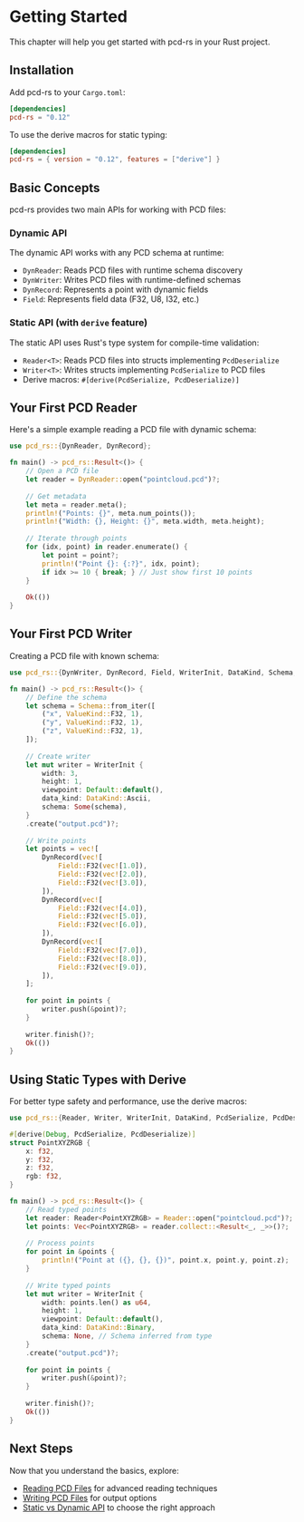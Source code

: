 # Getting Started

This chapter will help you get started with pcd-rs in your Rust project.

## Installation

Add pcd-rs to your `Cargo.toml`:

```toml
[dependencies]
pcd-rs = "0.12"
```

To use the derive macros for static typing:

```toml
[dependencies]
pcd-rs = { version = "0.12", features = ["derive"] }
```

## Basic Concepts

pcd-rs provides two main APIs for working with PCD files:

### Dynamic API

The dynamic API works with any PCD schema at runtime:

- `DynReader`: Reads PCD files with runtime schema discovery
- `DynWriter`: Writes PCD files with runtime-defined schemas
- `DynRecord`: Represents a point with dynamic fields
- `Field`: Represents field data (F32, U8, I32, etc.)

### Static API (with `derive` feature)

The static API uses Rust's type system for compile-time validation:

- `Reader<T>`: Reads PCD files into structs implementing `PcdDeserialize`
- `Writer<T>`: Writes structs implementing `PcdSerialize` to PCD files
- Derive macros: `#[derive(PcdSerialize, PcdDeserialize)]`

## Your First PCD Reader

Here's a simple example reading a PCD file with dynamic schema:

```rust
use pcd_rs::{DynReader, DynRecord};

fn main() -> pcd_rs::Result<()> {
    // Open a PCD file
    let reader = DynReader::open("pointcloud.pcd")?;
    
    // Get metadata
    let meta = reader.meta();
    println!("Points: {}", meta.num_points());
    println!("Width: {}, Height: {}", meta.width, meta.height);
    
    // Iterate through points
    for (idx, point) in reader.enumerate() {
        let point = point?;
        println!("Point {}: {:?}", idx, point);
        if idx >= 10 { break; } // Just show first 10 points
    }
    
    Ok(())
}
```

## Your First PCD Writer

Creating a PCD file with known schema:

```rust
use pcd_rs::{DynWriter, DynRecord, Field, WriterInit, DataKind, Schema, ValueKind};

fn main() -> pcd_rs::Result<()> {
    // Define the schema
    let schema = Schema::from_iter([
        ("x", ValueKind::F32, 1),
        ("y", ValueKind::F32, 1),
        ("z", ValueKind::F32, 1),
    ]);
    
    // Create writer
    let mut writer = WriterInit {
        width: 3,
        height: 1,
        viewpoint: Default::default(),
        data_kind: DataKind::Ascii,
        schema: Some(schema),
    }
    .create("output.pcd")?;
    
    // Write points
    let points = vec![
        DynRecord(vec![
            Field::F32(vec![1.0]),
            Field::F32(vec![2.0]),
            Field::F32(vec![3.0]),
        ]),
        DynRecord(vec![
            Field::F32(vec![4.0]),
            Field::F32(vec![5.0]),
            Field::F32(vec![6.0]),
        ]),
        DynRecord(vec![
            Field::F32(vec![7.0]),
            Field::F32(vec![8.0]),
            Field::F32(vec![9.0]),
        ]),
    ];
    
    for point in points {
        writer.push(&point)?;
    }
    
    writer.finish()?;
    Ok(())
}
```

## Using Static Types with Derive

For better type safety and performance, use the derive macros:

```rust
use pcd_rs::{Reader, Writer, WriterInit, DataKind, PcdSerialize, PcdDeserialize};

#[derive(Debug, PcdSerialize, PcdDeserialize)]
struct PointXYZRGB {
    x: f32,
    y: f32,
    z: f32,
    rgb: f32,
}

fn main() -> pcd_rs::Result<()> {
    // Read typed points
    let reader: Reader<PointXYZRGB> = Reader::open("pointcloud.pcd")?;
    let points: Vec<PointXYZRGB> = reader.collect::<Result<_, _>>()?;
    
    // Process points
    for point in &points {
        println!("Point at ({}, {}, {})", point.x, point.y, point.z);
    }
    
    // Write typed points
    let mut writer = WriterInit {
        width: points.len() as u64,
        height: 1,
        viewpoint: Default::default(),
        data_kind: DataKind::Binary,
        schema: None, // Schema inferred from type
    }
    .create("output.pcd")?;
    
    for point in points {
        writer.push(&point)?;
    }
    
    writer.finish()?;
    Ok(())
}
```

## Next Steps

Now that you understand the basics, explore:

- [Reading PCD Files](./reading_pcd.md) for advanced reading techniques
- [Writing PCD Files](./writing_pcd.md) for output options
- [Static vs Dynamic API](./static_vs_dynamic.md) to choose the right approach